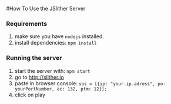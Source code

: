 #How To Use the JSlither Server 

### Requirements
1. make sure you have `nodejs` installed.
2. install dependencies: `npm install`


### Running the server

1. start the server with: `npm start`
2. go to http://slither.io
3. paste in browser console: `sos = [{ip: "your.ip.adress", po: yourPortNumber, ac: 132, ptm: 12}];`
4. click on play

